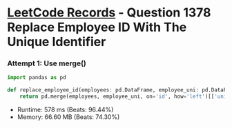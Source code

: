 # [LeetCode Records](../../README.md) - Question 1378 Replace Employee ID With The Unique Identifier

### Attempt 1: Use merge()
```py
import pandas as pd

def replace_employee_id(employees: pd.DataFrame, employee_uni: pd.DataFrame) -> pd.DataFrame:
    return pd.merge(employees, employee_uni, on='id', how='left')[['unique_id', 'name']]
```
- Runtime: 578 ms (Beats: 96.44%)
- Memory: 66.60 MB (Beats: 74.30%)

<br>
